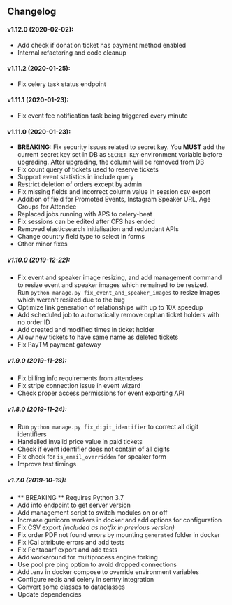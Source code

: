 ## Changelog

#### v1.12.0 (2020-02-02):

- Add check if donation ticket has payment method enabled
- Internal refactoring and code cleanup

#### v1.11.2 (2020-01-25):

- Fix celery task status endpoint

#### v1.11.1 (2020-01-23):

- Fix event fee notification task being triggered every minute

#### v1.11.0 (2020-01-23):

- **BREAKING:** Fix security issues related to secret key. You **MUST** add the current secret key set in DB as `SECRET_KEY` environment variable before upgrading. After upgrading, the column will be removed from DB 
- Fix count query of tickets used to reserve tickets
- Support event statistics in include query
- Restrict deletion of orders except by admin
- Fix missing fields and incorrect column value in session csv export
- Addition of field for Promoted Events, Instagram Speaker URL, Age Groups for Attendee
- Replaced jobs running with APS to celery-beat
- Fix sessions can be edited after CFS has ended
- Removed elasticsearch initialisation and redundant APIs
- Change country field type to select in forms
- Other minor fixes

##### v1.10.0 (2019-12-22):

- Fix event and speaker image resizing, and add management command to resize event and speaker images which remained to be resized.  
Run `python manage.py fix_event_and_speaker_images` to resize images which weren't resized due to the bug
- Optimize link generation of relationships with up to 10X speedup
- Add scheduled job to automatically remove orphan ticket holders with no order ID
- Add created and modified times in ticket holder
- Allow new tickets to have same name as deleted tickets
- Fix PayTM payment gateway

##### v1.9.0 (2019-11-28):

- Fix billing info requirements from attendees
- Fix stripe connection issue in event wizard
- Check proper access permissions for event exporting API


##### v1.8.0 (2019-11-24):

- Run `python manage.py fix_digit_identifier` to correct all digit identifiers
- Handelled invalid price value in paid tickets
- Check if event identifier does not contain of all digits
- Fix check for `is_email_overridden` for speaker form
- Improve test timings

##### v1.7.0 (2019-10-19):

- ** BREAKING ** Requires Python 3.7
- Add info endpoint to get server version
- Add management script to switch modules on or off
- Increase gunicorn workers in docker and add options for configuration
- Fix CSV export *(included as hotfix in previous version)*
- Fix order PDF not found errors by mounting `generated` folder in docker
- Fix ICal attribute errors and add tests
- Fix Pentabarf export and add tests
- Add workaround for multiprocess engine forking
- Use pool pre ping option to avoid dropped connections
- Add .env in docker compose to override environment variables
- Configure redis and celery in sentry integration
- Convert some classes to dataclasses
- Update dependencies
